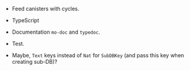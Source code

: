 - Feed canisters with cycles.

- TypeScript

- Documentation `mo-doc` and `typedoc`.

- Test.

- Maybe, `Text` keys instead of `Nat` for `SubDBKey` (and pass this key when creating sub-DB)?